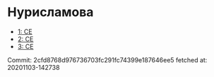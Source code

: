 # Нурисламова
- [1: CE](1.md)
- [2: CE](2.md)
- [3: CE](3.md)

Commit: 2cfd8768d976736703fc291fc74399e187646ee5
 fetched at: 20201103-142738
